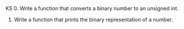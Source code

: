 KS
0. Write a function that converts a binary number to an unsigned int.
1. Write a function that prints the binary representation of a number.
